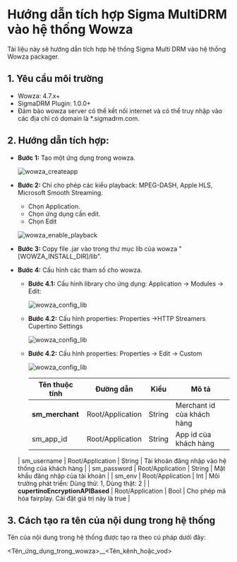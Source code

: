 # **Hướng dẫn tích hợp Sigma MultiDRM vào hệ thống Wowza**

Tài liệu này sẽ hướng dẫn tích hợp hệ thống Sigma Multi DRM vào hệ thống Wowza packager.

## **1. Yêu cầu môi trường**

- Wowza: 4.7.x+
- SigmaDRM Plugin: 1.0.0+
- Đảm bảo wowza server có thể kết nối internet và có thể truy nhập vào các địa chỉ có domain là *.sigmadrm.com.

## **2. Hướng dẫn tích hợp:**

- **Bước 1:** Tạo một ứng dụng trong wowza. 

  ![wowza_createapp](.\assets\wowza_createapp.png)

- **Bước 2:** Chỉ cho phép các kiểu playback: MPEG-DASH, Apple HLS, Microsoft Smooth Streaming.

  - Chọn Application.
  - Chọn ứng dụng cần edit.
  - Chọn Edit

  

  ![wowza_enable_playback](.\assets\wowza_enable_playback.png)

- **Bước 3:** Copy file .jar vào trong thư mục lib của wowza "[WOWZA_INSTALL_DIR]/lib".

- **Bước 4:** Cấu hình các tham số cho wowza.

  - **Bước 4.1:** Cấu hình library cho ứng dụng: Application -> Modules -> Edit:

    ![wowza_config_lib](..\assets\wowza_config_lib.png)

  - **Bước 4.2:** Cấu hình properties: Properties ->HTTP Streamers Cupertino Settings

    ![wowza_config_lib](..\assets\wowza_hls_version.png)

  - **Bước 4.2:** Cấu hình properties: Properties -> Edit -> Custom
  
    ![wowza_config_lib](..\assets\wowza_config_custom_property.png)
  
    | Tên thuộc tính                  | Đường dẫn        | Kiểu   | Mô tả                                                 |
    | ------------------------------- | ---------------- | ------ | ----------------------------------------------------- |
    | **sm_merchant**                 | Root/Application | String | Merchant id của khách hàng                            |
    | sm_app_id                       | Root/Application | String | App id của khách hàng                                 |
  | sm_username                     | Root/Application | String | Tài khoản đăng nhập vào hệ thống của khách hàng       |
    | sm_password                     | Root/Application | String | Mật khẩu đăng nhập của tài khoản                      |
    | sm_env                          | Root/Application | Int    | Môi trường phát triển: Dùng thử: 1, Dùng thật: 2      |
    | **cupertinoEncryptionAPIBased** | Root/Application | Bool   | Cho phép mã hóa fairplay. Cái đặt giá trị này là true |
  
    

## 3. Cách tạo ra tên của nội dung trong hệ thống

Tên của nội dung trong hệ thống được tạo ra theo cú pháp dưới đây:

<Tên_ứng_dụng_trong_wowza>__<Tên_kênh_hoặc_vod>